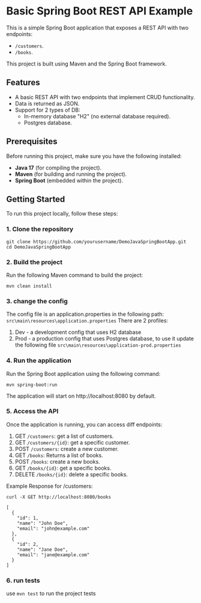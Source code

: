 # Basic Spring Boot REST API Example

This is a simple Spring Boot application that exposes a REST API with two endpoints:
- `/customers`.
- `/books`.

This project is built using Maven and the Spring Boot framework.

## Features
- A basic REST API with two endpoints that implement CRUD functionality.
- Data is returned as JSON.
- Support for 2 types of DB: 
  - In-memory database "H2" (no external database required).
  - Postgres database.

## Prerequisites

Before running this project, make sure you have the following installed:

- **Java 17** (for compiling the project).
- **Maven** (for building and running the project).
- **Spring Boot** (embedded within the project).

## Getting Started

To run this project locally, follow these steps:

### 1. Clone the repository

```
git clone https://github.com/yourusername/DemoJavaSpringBootApp.git
cd DemoJavaSpringBootApp
```

### 2. Build the project
Run the following Maven command to build the project:
```
mvn clean install
```

### 3. change the config
The config file is an application.properties in the following path: `src\main\resources\application.properties`
There are 2 profiles:
 1. Dev - a development config that uses H2 database
 2. Prod - a production config that uses Postgres database, to use it update the following file `src\main\resources\application-prod.properties`

### 4. Run the application
Run the Spring Boot application using the following command:
```
mvn spring-boot:run
```
The application will start on http://localhost:8080 by default.

### 5. Access the API
Once the application is running, you can access diff endpoints:

1. GET `/customers`: get a list of customers.
1. GET `/customers/{id}`: get a specific customer.
2. POST `/customers`: create a new customer.
3. GET `/books`: Returns a list of books.
4. POST `/books`: create a new books.
5. GET `/books/{id}`: get a specific books.
6. DELETE `/books/{id}`: delete a specific books.

Example Response for /customers:

`curl -X GET http://localhost:8080/books`
```
[
  {
    "id": 1,
    "name": "John Doe",
    "email": "john@example.com"
  },
  {
    "id": 2,
    "name": "Jane Doe",
    "email": "jane@example.com"
  }
]
```
### 6. run tests

use `mvn test` to run the project tests